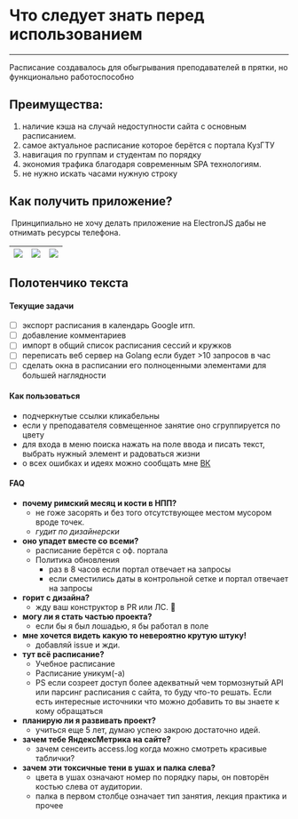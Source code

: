 # Что следует знать перед использованием

------

Расписание создавалось для обыгрывания преподавателей в прятки, но функционально работоспособно

## Преимущества:

1. наличие кэша на случай недоступности сайта с основным расписанием.
2. самое актуальное расписание которое берётся с портала КузГТУ
3. навигация по группам и студентам по порядку
4. экономия трафика благодаря современным SPA технологиям.
5. не нужно искать часами нужную строку



## Как получить приложение?

​	Принципиально не хочу делать приложение на ElectronJS дабы не отнимать ресурсы телефона. 

| ![](https://sun9-88.userapi.com/impg/55iveL89K2ug-OxUwSL_R16QE8h0MqXSnuQQbQ/C5-7lhYZs3U.jpg?size=747x1600&quality=96&sign=2edb422be0161843ce83f1fd8711f074&type=album) | ![](https://sun9-15.userapi.com/impg/B1CJpCpDjEgi1RKo9QIBlw32j5BG6UT85osK5A/BntiNy9KwBU.jpg?size=747x1600&quality=96&sign=202a34169ac8151bb367fbf5132a8fa8&type=album) | ![](https://sun9-77.userapi.com/impg/j9jif2JY6vzymAOiEpve_JvdBGhh9u5kZopPrg/wbcqMcLzt74.jpg?size=747x1600&quality=96&sign=8ebb1eef8280ad4957ecc8a69c698e34&type=album) |
| ------------------------------------------------------------ | ------------------------------------------------------------ | ------------------------------------------------------------ |



## Полотенчико текста

#### Текущие задачи

- [ ] экспорт расписания в календарь Google итп.
- [ ] добавление комментариев
- [ ] импорт в общий список расписания сессий и кружков 
- [ ] переписать веб сервер на Golang если будет >10 запросов в час
- [ ] сделать окна в расписании его полноценными элементами для большей наглядности 

#### Как пользоваться

- подчеркнутые ссылки кликабельны
- если у преподавателя совмещенное занятие оно сгруппируется по цвету
- для входа в меню поиска нажать на поле ввода и писать текст, выбрать нужный элемент и радоваться жизни
- о всех ошибках и идеях можно сообщать мне [ВК](https://vk.com/slava_microsoft)

#### FAQ

- **почему римский месяц и кости в НПП?** 
  - не гоже засорять и без того отсутствующее местом мусором вроде точек. 
  - *гудит по дизайнерски*
- **оно упадет вместе со всеми?**
  - расписание берётся с оф. портала
  - Политика обновления
    - раз в 8 часов если портал отвечает на запросы
    - если сместились даты в контрольной сетке и портал отвечает на запросы
- **горит с дизайна?** 
  - жду ваш конструктор в PR или ЛС. 🧡
- **могу ли я стать частью проекта?** 
  - если бы я был лошадью, я бы работал в поле
- **мне хочется видеть какую то невероятно крутую штуку!** 
  - добавляй issue и жди.
- **тут всё расписание?** 
  - Учебное расписание
  - Расписание уникум(-а)
  - PS если созреет доступ более адекватный чем тормознутый API или парсинг расписания с сайта, то буду что-то решать. Если есть интересные источники что можно добавить то вы знаете к кому обращаться
- **планирую ли я развивать проект?** 
  - учиться еще 5 лет, думаю успею закрою достаточно идей. 
- **зачем тебе ЯндексМетрика на сайте?** 
  - зачем сенсеить access.log когда можно смотреть красивые таблички? 
- **зачем эти токсичные тени в ушах и палка слева?** 
  - цвета в ушах означают номер по порядку пары, он повторён костью слева от аудитории. 
  - палка в первом столбце означает тип занятия, лекция практика и прочее
